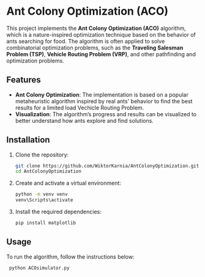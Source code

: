 # Ant Colony Optimization (ACO)

This project implements the **Ant Colony Optimization (ACO)** algorithm, which is a nature-inspired optimization technique based on the behavior of ants searching for food. The algorithm is often applied to solve combinatorial optimization problems, such as the **Traveling Salesman Problem (TSP)**, **Vehicle Routing Problem (VRP)**, and other pathfinding and optimization problems.

## Features

- **Ant Colony Optimization**: The implementation is based on a popular metaheuristic algorithm inspired by real ants' behavior to find the best results for a limited load Vechicle Routing Problem.
- **Visualization**: The algorithm’s progress and results can be visualized to better understand how ants explore and find solutions.

## Installation

1. Clone the repository:
   ```bash
   git clone https://github.com/WiktorKarnia/AntColonyOptimization.git
   cd AntColonyOptimization
   ```

2. Create and activate a virtual environment:
   ```bash
   python -m venv venv
   venv\Scripts\activate
   ```

3. Install the required dependencies:
   ```bash
   pip install matplotlib
   ```

## Usage

To run the algorithm, follow the instructions below:

  ```bash
   python ACOsimulator.py 
   ```



